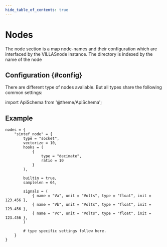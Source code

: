 ```yaml
---
hide_table_of_contents: true
---
```


# Nodes

The node section is a map node-names and their configuration which are interfaced by the VILLASnode instance.
The directory is indexed by the name of the node

## Configuration {#config}

There are different type of nodes available. But all types share the following common settings:

import ApiSchema from '@theme/ApiSchema';

<ApiSchema id="node" example pointer="#/components/schemas/node" />

## Example

<!-- TODO: Convert to json -->
```
nodes = {
	"sintef_node" = {
		type = "socket",
		vectorize = 10,
		hooks = (
			{
				type = "decimate",
				ratio = 10
			}
		),

		builtin = true,
		samplelen = 64,

		signals = (
			{ name = "Va", unit = "Volts", type = "float", init = 123.456 },
			{ name = "Vb", unit = "Volts", type = "float", init = 123.456 },
			{ name = "Vc", unit = "Volts", type = "float", init = 123.456 },
		)

		# type specific settings follow here.
	}
}
```
